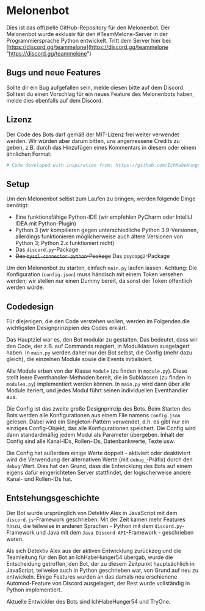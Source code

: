 # Melonenbot

Dies ist das offizielle GitHub-Repository für den Melonenbot. Der Melonenbot wurde exklusiv für den #TeamMelone-Server
in der Programmiersprache Python entwickelt. Tritt dem Server hier bei:
[https://discord.gg/teammelone](https://discord.gg/teammelone "https://discord.gg/teammelone")

## Bugs und neue Features

Sollte dir ein Bug aufgefallen sein, melde diesen bitte auf dem Discord. Solltest du einen Vorschlag für ein neues
Feature des Melonenbots haben, melde dies ebenfalls auf dem Discord.

## Lizenz

Der Code des Bots darf gemäß der MIT-Lizenz frei weiter verwendet werden. Wir würden aber darum bitten, uns angemessene
Credits zu geben, z.B. durch das Hinzufügen eines Kommentars in diesem oder einem ähnlichen Format:

```python
# Code developed with inspiration from: https://github.com/IchHabeHunger54/Melontest/blob/master/main.py
```

## Setup

Um den Melonenbot selbst zum Laufen zu bringen, werden folgende Dinge benötigt:

- Eine funktionsfähige Python-IDE (wir empfehlen PyCharm oder IntelliJ IDEA mit Python-Plugin)
- Python 3 (wir kompilieren gegen unterschiedliche Python 3.9-Versionen, allerdings funktionieren möglicherweise auch
  ältere Versionen von Python 3; Python 2.x funktioniert nicht)
- Das `discord.py`-Package
- ~~Das `mysql-connector-python`-Package~~ Das `psycopg2`-Package

Um den Melonenbot zu starten, einfach `main.py` laufen lassen. Achtung: Die Konfiguration (`config.json`) muss händisch
mit einem Token versehen werden; wir stellen nur einen Dummy bereit, da sonst der Token öffentlich werden würde.

## Codedesign

Für diejenigen, die den Code verstehen wollen, werden im Folgenden die wichtigsten Designprinzipien des Codes erklärt.

Das Hauptziel war es, den Bot modular zu gestalten. Das bedeutet, dass wir den Code, der z.B. auf Commands reagiert, in
Modulklassen ausgelagert haben. In `main.py` werden daher nur der Bot selbst, die Config (mehr dazu gleich), die
einzelnen Module sowie die Events initialisiert.

Alle Module erben von der Klasse `Module` (zu finden in `module.py`). Diese stellt leere Eventhandler-Methoden bereit,
die in Subklassen (zu finden in `modules.py`) implementiert werden können. In `main.py` wird dann über alle Module
iteriert, und jedes Modul führt seinen individuellen Eventhandler aus.

Die Config ist das zweite große Designprinzip des Bots. Beim Starten des Bots werden alle Konfigurationen aus einem File
namens `config.json` gelesen. Dabei wird ein Singleton-Pattern verwendet, d.h. es gibt nur ein einziges Config-Objekt,
das alle Konfigurationen speichert. Die Config wird dann standardmäßig jedem Modul als Parameter übergeben. Inhalt der
Config sind alle Kanal-IDs, Rollen-IDs, Datenbankwerte, Texte usw.

Die Config hat außerdem einige Werte doppelt - aktiviert oder deaktiviert wird die Verwendung der alternativen Werte
(mit `debug_`-Präfix) durch den `debug`-Wert. Dies hat den Grund, dass die Entwicklung des Bots auf einem eigens dafür
eingerichteten Server stattfindet, der logischerweise andere Kanal- und Rollen-IDs hat.

## Entstehungsgeschichte

Der Bot wurde ursprünglich von Detektiv Alex in JavaScript mit dem `discord.js`-Framework geschrieben. Mit der Zeit
kamen mehr Features hinzu, die teilweise in anderen Sprachen - Python mit dem `discord.py`-Framework und Java mit
dem `Java Discord API`-Framework - geschrieben waren.

Als sich Detektiv Alex aus der aktiven Entwicklung zurückzog und die Teamleitung für den Bot an IchHabeHunger54 übergab,
wurde die Entscheidung getroffen, den Bot, der zu diesem Zeitpunkt hauptsächlich in JavaScript, teilweise auch in Python
geschrieben war, von Grund auf neu zu entwickeln. Einige Features wurden an das damals neu erschienene Automod-Feature
von Discord ausgelagert, der Rest wurde vollständig in Python implementiert.

Aktuelle Entwickler des Bots sind IchHabeHunger54 und TryOne.
